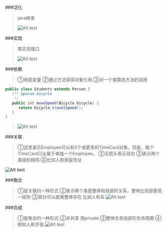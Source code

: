 ###泛化
>java继承
> 
>![Alt text](https://img-blog.csdn.net/20161205103413880)
>

###实现
>类实现接口
> 
>![Alt text](https://img-blog.csdn.net/20161204124436841)
>
>

###依赖
>①局部变量 
>②通过方法获得对象引用
>③对一个类静态方法的调用

```java
public class Students extends Person {
   /** @param bicycle
    */
   public int moveSpeed(Bicycle bicycle) {
      return bicycle.travelSpeed();
   }
}
```
>![Alt text](https://img-blog.csdn.net/20161205103645029)


###关联
>①这里表示Employee可以有0个或更多的TimeCard对象。但是，每个TimeCard只从属于单独一个Employee。
>②无箭头表示双向
>③表示两个类级别相同
>④比如人和家庭住址

![Alt text](http://www.uml.org.cn/oobject/images/image005.gif)


###聚合
>①是关联的一种形式
>②表示两个类是整体和局部的关系，整体比局部更高一级别
>③部分可以脱离整体存在 比如人和车
>![Alt text](http://www.uml.org.cn/oobject/images/image006.gif)

###合成
>①是聚合的一种形式
>②非共享 用private
>③整体负责局部的生命周期
>④例如人和手指
>![Alt text](http://www.uml.org.cn/oobject/images/image007.gif)
>
